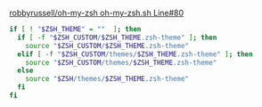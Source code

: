 [robbyrussell/oh-my-zsh oh-my-zsh.sh Line#80](https://github.com/robbyrussell/oh-my-zsh/blob/master/oh-my-zsh.sh#L80)

```sh
if [ ! "$ZSH_THEME" = ""  ]; then
  if [ -f "$ZSH_CUSTOM/$ZSH_THEME.zsh-theme" ]; then
    source "$ZSH_CUSTOM/$ZSH_THEME.zsh-theme"
  elif [ -f "$ZSH_CUSTOM/themes/$ZSH_THEME.zsh-theme" ]; then
    source "$ZSH_CUSTOM/themes/$ZSH_THEME.zsh-theme"
  else
    source "$ZSH/themes/$ZSH_THEME.zsh-theme"
  fi
fi
```
